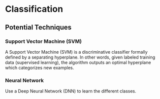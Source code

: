 # Classification

## Potential Techniques

### Support Vector Machine (SVM)
A Support Vector Machine (SVM) is a discriminative classifier formally defined by a separating hyperplane. In other words, given labeled training data (supervised learning), the algorithm outputs an optimal hyperplane which categorizes new examples.

### Neural Network
Use a Deep Neural Network (DNN) to learn the different classes.
